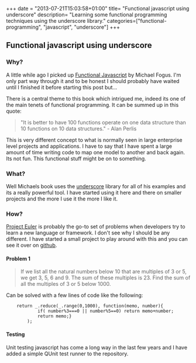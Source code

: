 +++
date = "2013-07-21T15:03:58+01:00"
title= "Functional javascript using underscore"
description= "Learning some functional programming techniques using the underscore library."
categories=["functional-programming", "javascript", "underscore"]
+++

## Functional javascript using underscore  

### Why?
A little while ago I picked up [Functional Javascript](http://www.amazon.com/gp/product/B00D624AQO/ref=as_li_ss_tl?ie=UTF8&camp=1789&creative=390957&creativeASIN=B00D624AQO&linkCode=as2&tag=secretdeveloper-20) by Michael Fogus.  I'm only part way through it and to be honest I should probably have waited until I finished it before starting this post but...

There is a central theme to this book which intrigued me, indeed its one of the main tenets of functional programming.  It can be summed up in this quote:
>"It is better to have 100 functions operate on one data structure than 10 functions on 10 data structures." - Alan Perlis

This is very different concept to what is normally seen in large enterprise level projects and applications.  I have to say that I have spent a large amount of time writing code to map one model to another and back again. Its not fun. This functional stuff might be on to something.

### What?
Well Michaels book uses the [underscore](http://underscorejs.org) library for all of his examples and its a really powerful tool.  I have started using it here and there on smaller projects and the more I use it the more I like it.

### How?
[Project Euler](http://http://projecteuler.net/) is probably the go-to set of problems when developers try to learn a new language or framework.  I don't see why I should be any different.  I have started a small project to play around with this and you can see it over on [github](https://github.com/SecretDeveloper/sdjs).

#### Problem 1

>If we list all the natural numbers below 10 that are multiples of 3 or 5, we get 3, 5, 6 and 9. The sum of these multiples is 23. Find the sum of all the multiples of 3 or 5 below 1000.

Can be solved with a few lines of code like the following:
```
    return _.reduce(_.range(0,1000), function(memo, number){  
    		if( number%3===0 || number%5==0) return memo+number;  
    		return memo;}  
    	);  
```

#### Testing
Unit testing javascript has come a long way in the last few years and I have added a simple QUnit test runner to the repository.  